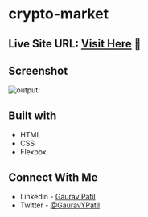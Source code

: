 # crypto-market

## Live Site URL: [Visit Here](https://crypto-market-p2.netlify.app/) :rocket:

## Screenshot
![output](https://user-images.githubusercontent.com/102862547/216048092-305a9b92-77ca-4e92-8d70-53f4328efaa4.png)!



## Built with
- HTML
- CSS
- Flexbox

## Connect With Me
- Linkedin - [Gaurav Patil](https://www.linkedin.com/in/gaurav-patil301/)
- Twitter - [@GauravYPatil](https://twitter.com/GauravYPatil)
